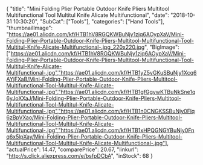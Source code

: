 {
	"title": "Mini Folding Plier Portable Outdoor  Knife Pliers Multitool Multifunctional Tool Multitul Knife Alicate Multifunctional",
	"date": "2018-10-31 10:30:20",
	"SubCat": ["Tools"],
	"categories": ["Hand Tools"],
	"thumbnailImage": "https://ae01.alicdn.com/kf/HTB1hV8RGQKWBuNjy1zjq6AOypXaV/Mini-Folding-Plier-Portable-Outdoor-Knife-Pliers-Multitool-Multifunctional-Tool-Multitul-Knife-Alicate-Multifunctional-.jpg_220x220.jpg",
	"BigImage": ["https://ae01.alicdn.com/kf/HTB1hV8RGQKWBuNjy1zjq6AOypXaV/Mini-Folding-Plier-Portable-Outdoor-Knife-Pliers-Multitool-Multifunctional-Tool-Multitul-Knife-Alicate-Multifunctional-.jpg","https://ae01.alicdn.com/kf/HTB1yZ5vGKuSBuNjy1Xcq6AYjFXaB/Mini-Folding-Plier-Portable-Outdoor-Knife-Pliers-Multitool-Multifunctional-Tool-Multitul-Knife-Alicate-Multifunctional-.jpg","https://ae01.alicdn.com/kf/HTB1gfGgywKTBuNkSne1q6yJoXXaJ/Mini-Folding-Plier-Portable-Outdoor-Knife-Pliers-Multitool-Multifunctional-Tool-Multitul-Knife-Alicate-Multifunctional-.jpg","https://ae01.alicdn.com/kf/HTB1n0CNGKSSBuNjy0Flq6zBpVXao/Mini-Folding-Plier-Portable-Outdoor-Knife-Pliers-Multitool-Multifunctional-Tool-Multitul-Knife-Alicate-Multifunctional-.jpg","https://ae01.alicdn.com/kf/HTB1xHPQGNGYBuNjy0Fnq6x5lpXay/Mini-Folding-Plier-Portable-Outdoor-Knife-Pliers-Multitool-Multifunctional-Tool-Multitul-Knife-Alicate-Multifunctional-.jpg"],
	"actualPrice": 14.47,
	"comparePrice": 20.67,
	"linkurl": "http://s.click.aliexpress.com/e/bsfpDCbA",
	"inStock": 68
}
